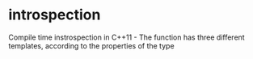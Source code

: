 # introspection
Compile time instrospection in C++11 - The function has three different templates, according to the properties of the type
